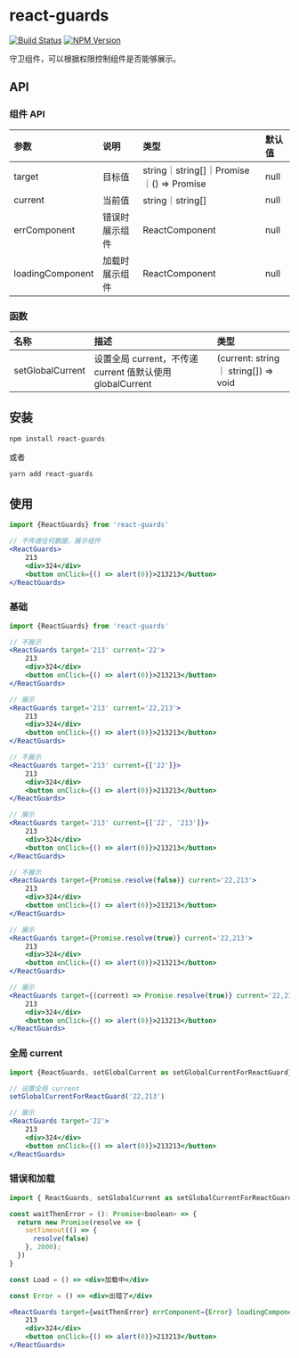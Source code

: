 # react-guards

[![Build Status](https://www.travis-ci.org/wsafight/react-guards.svg?branch=main)](https://www.travis-ci.org/wsafight/react-guards)
[![NPM Version](https://badgen.net/npm/v/react-guards)](https://www.npmjs.com/package/react-guards)

守卫组件，可以根据权限控制组件是否能够展示。
## API

### 组件 API

| 参数 | 说明 | 类型 | 默认值 |
| :----| :---- | :---- | :---- |
| target | 目标值 | string｜string[]｜Promise｜() => Promise | null |
| current | 当前值 |   string｜string[] | null |
| errComponent | 错误时展示组件 | ReactComponent | null |
| loadingComponent | 加载时展示组件 | ReactComponent | null |

### 函数

| 名称  | 描述 | 类型 |
| :----| :---- | :---- |
|   setGlobalCurrent |  设置全局 current，不传递 current 值默认使用 globalCurrent | (current: string ｜ string[]) =>  void | 

## 安装

```bash
npm install react-guards
```

或者

```bash
yarn add react-guards
```

## 使用

```jsx
import {ReactGuards} from 'react-guards'

// 不传递任何数据，展示组件
<ReactGuards>
    213
    <div>324</div>
    <button onClick={() => alert(0)}>213213</button>
</ReactGuards>
```

### 基础

```jsx
import {ReactGuards} from 'react-guards'

// 不展示
<ReactGuards target='213' current='22'>
    213
    <div>324</div>
    <button onClick={() => alert(0)}>213213</button>
</ReactGuards>

// 展示
<ReactGuards target='213' current='22,213'>
    213
    <div>324</div>
    <button onClick={() => alert(0)}>213213</button>
</ReactGuards>

// 不展示
<ReactGuards target='213' current={['22']}>
    213
    <div>324</div>
    <button onClick={() => alert(0)}>213213</button>
</ReactGuards>

// 展示
<ReactGuards target='213' current={['22', '213']}>
    213
    <div>324</div>
    <button onClick={() => alert(0)}>213213</button>
</ReactGuards>

// 不展示
<ReactGuards target={Promise.resolve(false)} current='22,213'>
    213
    <div>324</div>
    <button onClick={() => alert(0)}>213213</button>
</ReactGuards>

// 展示
<ReactGuards target={Promise.resolve(true)} current='22,213'>
    213
    <div>324</div>
    <button onClick={() => alert(0)}>213213</button>
</ReactGuards>

// 展示
<ReactGuards target={(current) => Promise.resolve(true)} current='22,213'>
    213
    <div>324</div>
    <button onClick={() => alert(0)}>213213</button>
</ReactGuards>
```

### 全局 current

```jsx
import {ReactGuards, setGlobalCurrent as setGlobalCurrentForReactGuard} from 'react-guards'

// 设置全局 current
setGlobalCurrentForReactGuard('22,213')

// 展示
<ReactGuards target='22'>
    213
    <div>324</div>
    <button onClick={() => alert(0)}>213213</button>
</ReactGuards>
```

### 错误和加载

```jsx
import { ReactGuards, setGlobalCurrent as setGlobalCurrentForReactGuard } from 'react-guards'

const waitThenError = (): Promise<boolean> => {
  return new Promise(resolve => {
    setTimeout(() => {
      resolve(false)
    }, 2000);
  })
}

const Load = () => <div>加载中</div>

const Error = () => <div>出错了</div>

<ReactGuards target={waitThenError} errComponent={Error} loadingComponent={Load}>
    213
    <div>324</div>
    <button onClick={() => alert(0)}>213213</button>
</ReactGuards>
```